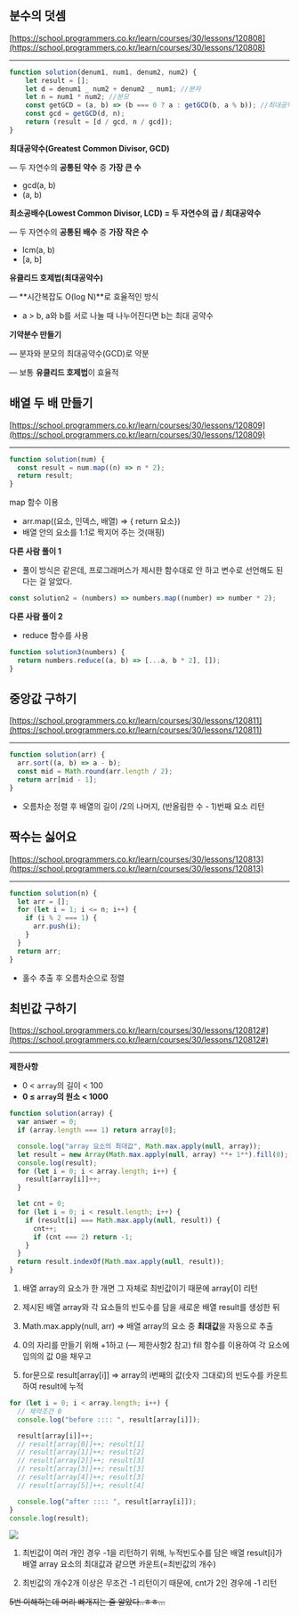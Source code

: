 ## 분수의 덧셈

[https://school.programmers.co.kr/learn/courses/30/lessons/120808](https://school.programmers.co.kr/learn/courses/30/lessons/120808)

---

```javascript
function solution(denum1, num1, denum2, num2) {
	let result = [];
	let d = denum1 _ num2 + denum2 _ num1; //분자
	let n = num1 * num2; //분모
	const getGCD = (a, b) => (b === 0 ? a : getGCD(b, a % b)); //최대공약수
	const gcd = getGCD(d, n);
	return (result = [d / gcd, n / gcd]);
}
```

**최대공약수(Greatest Common Divisor, GCD)**

— 두 자연수의 **공통된 약수** 중 **가장 큰 수**

- gcd(a, b)
- (a, b)

**최소공배수(Lowest Common Divisor, LCD) = 두 자연수의 곱 / 최대공약수**

— 두 자연수의 **공통된 배수** 중 **가장 작은 수**

- lcm(a, b)
- [a, b]

**유클리드 호제법(최대공약수)**

— **시간복잡도 O(log N)**로 효율적인 방식

- a > b, a와 b를 서로 나눌 때 나누어진다면 b는 최대 공약수

**기약분수 만들기**

— 분자와 분모의 최대공약수(GCD)로 약분

— 보통 **유클리드 호제법**이 효율적

## 배열 두 배 만들기

[https://school.programmers.co.kr/learn/courses/30/lessons/120809](https://school.programmers.co.kr/learn/courses/30/lessons/120809)

---

```javascript
function solution(num) {
  const result = num.map((n) => n * 2);
  return result;
}
```

map 함수 이용

- arr.map((요소, 인덱스, 배열) ⇒ { return 요소})
- 배열 안의 요소를 1:1로 짝지어 주는 것(매핑)

**다른 사람 풀이 1**

- 풀이 방식은 같은데, 프로그래머스가 제시한 함수대로 안 하고 변수로 선언해도 된다는 걸 알았다.

```javascript
const solution2 = (numbers) => numbers.map((number) => number * 2);
```

**다른 사람 풀이 2**

- reduce 함수를 사용

```javascript
function solution3(numbers) {
  return numbers.reduce((a, b) => [...a, b * 2], []);
}
```

## 중앙값 구하기

[https://school.programmers.co.kr/learn/courses/30/lessons/120811](https://school.programmers.co.kr/learn/courses/30/lessons/120811)

---

```javascript
function solution(arr) {
  arr.sort((a, b) => a - b);
  const mid = Math.round(arr.length / 2);
  return arr[mid - 1];
}
```

- 오름차순 정렬 후 배열의 길이 /2의 나머지, (반올림한 수 - 1)번째 요소 리턴

## 짝수는 싫어요

[https://school.programmers.co.kr/learn/courses/30/lessons/120813](https://school.programmers.co.kr/learn/courses/30/lessons/120813)

---

```javascript
function solution(n) {
  let arr = [];
  for (let i = 1; i <= n; i++) {
    if (i % 2 === 1) {
      arr.push(i);
    }
  }
  return arr;
}
```

- 홀수 추출 후 오름차순으로 정렬

## 최빈값 구하기

[https://school.programmers.co.kr/learn/courses/30/lessons/120812#](https://school.programmers.co.kr/learn/courses/30/lessons/120812#)

---

**제한사항**

- 0 < `array`의 길이 < 100
- **0 ≤ `array`의 원소 < 1000**

```javascript
function solution(array) {
  var answer = 0;
  if (array.length === 1) return array[0];

  console.log("array 요소의 최대값", Math.max.apply(null, array));
  let result = new Array(Math.max.apply(null, array) **+ 1**).fill(0); // **제약사항**
  console.log(result);
  for (let i = 0; i < array.length; i++) {
    result[array[i]]++;
  }

  let cnt = 0;
  for (let i = 0; i < result.length; i++) {
    if (result[i] === Math.max.apply(null, result)) {
      cnt++;
      if (cnt === 2) return -1;
    }
  }
  return result.indexOf(Math.max.apply(null, result));
}
```

1. 배열 array의 요소가 한 개면 그 자체로 최빈값이기 때문에 array[0] 리턴

2. 제시된 배열 array와 각 요소들의 빈도수를 담을 새로운 배열 result를 생성한 뒤

3. Math.max.apply(null, arr) ⇒ 배열 array의 요소 중 **최대값**을 자동으로 추출

4. 0의 자리를 만들기 위해 +1하고 (— 제한사항2 참고) fill 함수를 이용하여 각 요소에 임의의 값 0을 채우고

5. for문으로 result[array[i]] ⇒ array의 i번째의 값(숫자 그대로)의 빈도수를 카운트하여 result에 누적

```javascript
for (let i = 0; i < array.length; i++) {
  // 제약조건 0
  console.log("before :::: ", result[array[i]]);

  result[array[i]]++;
  // result[array[0]]++; result[1]
  // result[array[1]]++; result[2]
  // result[array[2]]++; result[3]
  // result[array[3]]++; result[3]
  // result[array[4]]++; result[3]
  // result[array[5]]++; result[4]

  console.log("after :::: ", result[array[i]]);
}
console.log(result);
```

<img src="https://user-images.githubusercontent.com/99732695/206472779-d29b59c2-949c-4f13-a0e1-e9050c49996a.png">

1. 최빈값이 여러 개인 경우 -1을 리턴하기 위해, 누적빈도수를 담은 배열 result[i]가 배열 array 요소의 최대값과 같으면 카운트(=최빈값의 개수)

2. 최빈값의 개수2개 이상은 무조건 -1 리턴이기 때문에, cnt가 2인 경우에 -1 리턴

~~5번 이해하는데 머리 빠개지는 줄 알았다..ㅎㅎ…~~
